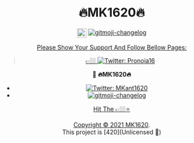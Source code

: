 <div align='center'><h1>  🔥MK1620🔥</h1></div>
<div align="center">
<a href="https://twitter.com/MKant1620"target="_blank" rel="nofollow"><img align="center" alt="Mk160 Twitter" width="22px" src="https://img.icons8.com/color/48/000000/twitter--v2.png" /></a>
 <a href="https://github.com/MadKunt/">
    <img src="https://img.shields.io/badge/GitHub-brightgreen.svg" alt="gitmoji-changelog"><div>

 


Please Show Your Support And Follow Bellow Pages:
>👉🏼<a href="https://twitter.com/Pronoia16">
    <img alt="Twitter: Pronoia16 " src="https://img.shields.io/twitter/follow/Pronoia16.svg?style=social" target="_blank" />
  </a>



👤 **🔥MK1620🔥**

- <a href="https://twitter.com/MKant1620">
    <img alt="Twitter: MKant1620" src="https://img.shields.io/twitter/follow/MKant1620.svg?style=social" target="_blank" />
  </a>
-  <a href="https://github.com/MadKunt/">
    <img src="https://img.shields.io/badge/GitHub-brightgreen.svg" alt="gitmoji-changelog">
  

 Hit The 👉🏼⭐️



Copyright © 2021 [MK1620](https://github.com/Madkunt/).<br />
This project is [420](Unlicensed 🤪) 



<!---
Madkunt/Madkunt is a ✨ special ✨ repository because its `README.md` (this file) appears on your GitHub profile.
You can click the Preview link to take a look at your changes.
--->
